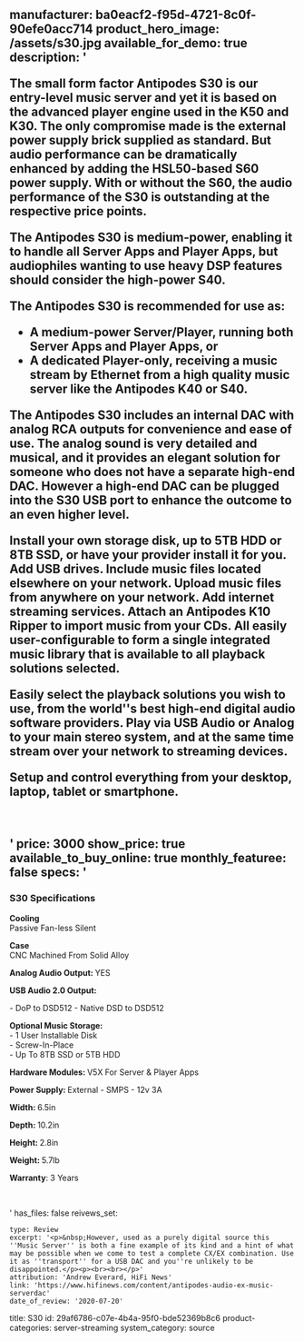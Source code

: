manufacturer: ba0eacf2-f95d-4721-8c0f-90efe0acc714
product_hero_image: /assets/s30.jpg
available_for_demo: true
description: '<p>The small form factor Antipodes S30 is our entry-level music server and yet it is based on the advanced player engine used in the K50 and K30. The only compromise made is the external power supply brick supplied as standard. But audio performance can be dramatically enhanced by adding the HSL50-based S60 power supply. With or without the S60, the audio performance of the S30 is outstanding at the respective price points.</p><p>The Antipodes S30 is medium-power, enabling it to handle all Server Apps and Player Apps, but audiophiles wanting to use heavy DSP features should consider the high-power S40.</p><p>The Antipodes S30 is recommended for use as:</p><ul><li>A medium-power Server/Player, running both Server Apps and Player Apps, or</li><li>A dedicated Player-only, receiving a music stream by Ethernet from a high quality music server like the Antipodes K40 or S40.</li></ul><p>The Antipodes S30 includes an internal DAC with analog RCA outputs for convenience and ease of use. The analog sound is very detailed and musical, and it provides an elegant solution for someone who does not have a separate high-end DAC. However a high-end DAC can be plugged into the S30 USB port to enhance the outcome to an even higher level.</p><p>Install your own storage disk, up to 5TB HDD or 8TB SSD, or have your provider install it for you. Add USB drives. Include music files located elsewhere on your network. Upload music files from anywhere on your network. Add internet streaming services. Attach an Antipodes K10 Ripper to import music from your CDs. All easily user-configurable to form a single integrated music library that is available to all playback solutions selected.</p><p>Easily select the playback solutions you wish to use, from the world''s best high-end digital audio software providers. Play via USB Audio or Analog to your main stereo system, and at the same time stream over your network to streaming devices.</p><p>Setup and control everything from your desktop, laptop, tablet or smartphone.</p><p><br></p>'
price: 3000
show_price: true
available_to_buy_online: true
monthly_featuree: false
specs: '<h3>S30 Specifications</h3><p><b>Cooling</b><br>Passive Fan-less Silent</p><p><b>Case</b><br>CNC Machined From Solid Alloy</p><p><b>Analog Audio Output:&nbsp;</b>YES</p><p><b>USB Audio 2.0 Output:</b>&nbsp;</p><p>- DoP to DSD512 - Native DSD to DSD512</p><p><b>Optional Music Storage:</b><br>- 1 User Installable Disk<br>- Screw-In-Place<br>- Up To 8TB SSD or 5TB HDD</p><p><b>Hardware Modules:&nbsp;</b>V5X For Server &amp; Player Apps</p><p><b>Power Supply:&nbsp;</b>External - SMPS - 12v 3A</p><p><b>Width:&nbsp;</b>6.5in</p><p><b>Depth:&nbsp;</b>10.2in</p><p><b>Height:&nbsp;</b>2.8in</p><p><b>Weight:&nbsp;</b>5.7lb</p><p><b>Warranty</b>: 3 Years&nbsp;&nbsp;</p><p><b><br></b></p>'
has_files: false
reivews_set:
  -
    type: Review
    excerpt: '<p>&nbsp;However, used as a purely digital source this ''Music Server'' is both a fine example of its kind and a hint of what may be possible when we come to test a complete CX/EX combination. Use it as ''transport'' for a USB DAC and you''re unlikely to be disappointed.</p><p><br><br></p>'
    attribution: 'Andrew Everard, HiFi News'
    link: 'https://www.hifinews.com/content/antipodes-audio-ex-music-serverdac'
    date_of_review: '2020-07-20'
title: S30
id: 29af6786-c07e-4b4a-95f0-bde52369b8c6
product-categories: server-streaming
system_category: source
